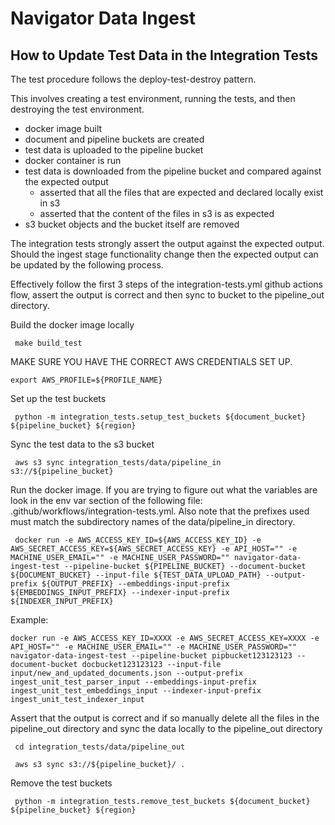 # Navigator Data Ingest 

## How to Update Test Data in the Integration Tests 

The test procedure follows the deploy-test-destroy pattern.

This involves creating a test environment, running the tests, and then destroying the test environment.
- docker image built 
- document and pipeline buckets are created
- test data is uploaded to the pipeline bucket
- docker container is run
- test data is downloaded from the pipeline bucket and compared against the expected output
  - asserted that all the files that are expected and declared locally exist in s3 
  - asserted that the content of the files in s3 is as expected
- s3 bucket objects and the bucket itself are removed 

The integration tests strongly assert the output against the expected output. Should the ingest stage functionality change then the expected output can be updated by the following process. 

Effectively follow the first 3 steps of the integration-tests.yml github actions flow, assert the output is correct and then sync to bucket to the pipeline_out directory. 

Build the docker image locally

     make build_test


MAKE SURE YOU HAVE THE CORRECT AWS CREDENTIALS SET UP.

    export AWS_PROFILE=${PROFILE_NAME}

Set up the test buckets 

     python -m integration_tests.setup_test_buckets ${document_bucket} ${pipeline_bucket} ${region}

Sync the test data to the s3 bucket 

     aws s3 sync integration_tests/data/pipeline_in s3://${pipeline_bucket}

Run the docker image. If you are trying to figure out what the variables are look in the env var section of the following file: .github/workflows/integration-tests.yml. Also note that the prefixes used must match the subdirectory names of the data/pipeline_in directory. 

     docker run -e AWS_ACCESS_KEY_ID=${AWS_ACCESS_KEY_ID} -e AWS_SECRET_ACCESS_KEY=${AWS_SECRET_ACCESS_KEY} -e API_HOST="" -e MACHINE_USER_EMAIL="" -e MACHINE_USER_PASSWORD="" navigator-data-ingest-test --pipeline-bucket ${PIPELINE_BUCKET} --document-bucket ${DOCUMENT_BUCKET} --input-file ${TEST_DATA_UPLOAD_PATH} --output-prefix ${OUTPUT_PREFIX} --embeddings-input-prefix ${EMBEDDINGS_INPUT_PREFIX} --indexer-input-prefix ${INDEXER_INPUT_PREFIX}

Example:
      
    docker run -e AWS_ACCESS_KEY_ID=XXXX -e AWS_SECRET_ACCESS_KEY=XXXX -e API_HOST="" -e MACHINE_USER_EMAIL="" -e MACHINE_USER_PASSWORD="" navigator-data-ingest-test --pipeline-bucket pipbucket123123123 --document-bucket docbucket123123123 --input-file input/new_and_updated_documents.json --output-prefix ingest_unit_test_parser_input --embeddings-input-prefix ingest_unit_test_embeddings_input --indexer-input-prefix ingest_unit_test_indexer_input


Assert that the output is correct and if so manually delete all the files in the pipeline_out directory and sync the data locally to the pipeline_out directory 

     cd integration_tests/data/pipeline_out

     aws s3 sync s3://${pipeline_bucket}/ .

Remove the test buckets 

     python -m integration_tests.remove_test_buckets ${document_bucket} ${pipeline_bucket} ${region}